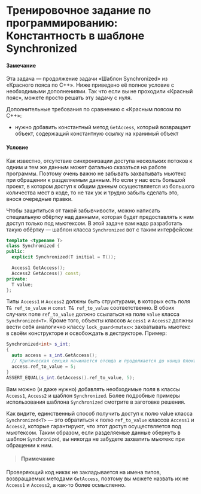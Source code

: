 # Тренировочное задание по программированию: Константность в шаблоне Synchronized
#### Замечание
Эта задача — продолжение задачи «Шаблон Synchronized» из «Красного пояса по C++». Ниже приведено её полное условие с необходимыми дополнениями. Так что если вы не проходили «Красный пояс», можете просто решать эту задачу с нуля.

Дополнительные требования по сравнению с «Красным поясом по С++»:

* нужно добавить константный метод `GetAccess`, который возвращает объект, содержащий константную ссылку на хранимый объект

#### Условие
Как известно, отсутствие синхронизации доступа нескольких потоков к одним и тем же данным может фатально сказаться на работе программы. Поэтому очень важно не забывать захватывать мьютекс при обращении к разделяемым данным. Но если у нас есть большой проект, в котором доступ к общим данным осуществляется из большого количества мест в коде, то не так уж и трудно забыть сделать это, внося очередные правки.

Чтобы защититься от такой забывчивости, можно написать специальную обёртку над данными, которая будет предоставлять к ним доступ только под мьютексом. В этой задаче вам надо разработать такую обёртку — шаблон класса `Synchronized` вот с таким интерфейсом:
``` cpp
template <typename T>
class Synchronized {
public:
  explicit Synchronized(T initial = T());

  Access1 GetAccess();
  Access2 GetAccess() const;
private:
  T value;
};
```
Типы `Access1` и `Access2` должны быть структурами, в которых есть поля `T& ref_to_value` и `const T& ref_to_value` соответственно. В обоих случаях поле `ref_to_value` должно ссылаться на поле `value` класса `Synchronized<T>`. Кроме того, объекты классов `Access1` и `Access2` должны вести себя аналогично классу `lock_guard<mutex>`: захватывать мьютекс в своём конструкторе и освобождать в деструкторе. Пример:  
``` cpp
Synchronized<int> s_int;
{
  auto access = s_int.GetAccess();
  // Критическая секция начинается отсюда и продолжается до конца блока
  access.ref_to_value = 5;
}
ASSERT_EQUAL(s_int.GetAccess().ref_to_value, 5);
```
Вам можно (и даже нужно) добавлять необходимые поля в классы `Access1`, `Access2` и шаблон `Synchronized`. Более подробные примеры использования шаблона `Synchronized` смотрите в заготовке решения.

Как видите, единственный способ получить доступ к полю value класса `Synchronized<T>` — это обратиться к полю `ref_to_value` классов `Access1` и `Access2`, которые гарантируют, что этот доступ осуществляется под мьютексом. Таким образом, если разделяемые данные обернуть в шаблон `Synchronized`, вы никогда не забудете захватить мьютекс при обращении к ним.
>#### Примечание
Проверяющий код никак не закладывается на имена типов, возвращаемых методами `GetAccess`, поэтому вы можете назвать их не `Access1` и `Access2`, а как-то более осмысленно.
